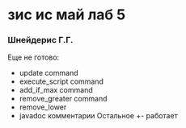 # зис ис май лаб 5
### Шнейдерис Г.Г.
Еще не готово:
* update command
* execute_script command
* add_if_max command
* remove_greater command
* remove_lower
* javadoc комментарии
Остальное +- работает
